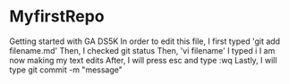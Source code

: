 # MyfirstRepo
Getting started with GA DS5K
In order to edit this file, I first typed 'git add filename.md'
Then, I checked git status
Then, 'vi filename'
I typed i
I am now making my text edits
After, I will press esc and type :wq
Lastly, I will type git commit -m "message"
